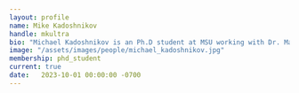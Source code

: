 ```yaml
---
layout: profile
name: Mike Kadoshnikov
handle: mkultra
bio: "Michael Kadoshnikov is an Ph.D student at MSU working with Dr. Matt Revelle. His research interests are in code embeddings, graph neural networks, and program analysis. Outside the lab, you'll likely find him hiking, fishing, or playing with electronics and rocketry."
image: "/assets/images/people/michael_kadoshnikov.jpg"
membership: phd_student
current: true
date:   2023-10-01 00:00:00 -0700
---
```

